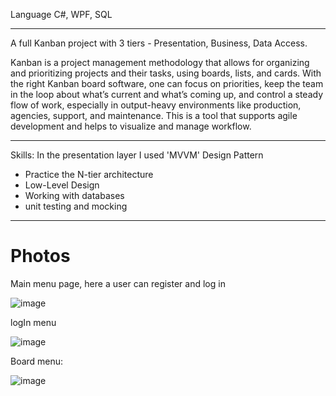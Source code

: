 Language C#, WPF, SQL

-------
A full Kanban project with 3 tiers - Presentation, Business, Data Access.

Kanban is a project management methodology that allows for organizing and
prioritizing projects and their tasks, using boards, lists, and cards. With the right
Kanban board software, one can focus on priorities, keep the team in the loop about
what’s current and what’s coming up, and control a steady flow of work, especially in
output-heavy environments like production, agencies, support, and maintenance.
This is a tool that supports agile development and helps to visualize and manage workflow.

-------
Skills: In the presentation layer I used 'MVVM' Design Pattern
- Practice the N-tier architecture
- Low-Level Design
- Working with databases
- unit testing and mocking
-------

Photos
========

Main menu page, here a user can register and log in

![image](https://user-images.githubusercontent.com/83574451/170874695-d8d979be-7609-4d07-b785-560c0aad414e.png)

logIn menu

![image](https://user-images.githubusercontent.com/83574451/170874808-890b7fef-9ccb-4460-9394-8386f7e7e0db.png)

Board menu:

![image](https://user-images.githubusercontent.com/83574451/170874827-a9b86091-fe04-41da-9fec-9e51dfe1eece.png)
